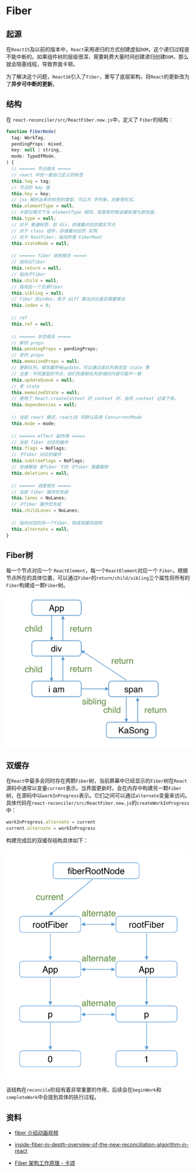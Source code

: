# Fiber

## 起源

在`React15`及以前的版本中，`React`采用递归的方式创建虚拟`DOM`，这个递归过程是不能中断的。如果组件树的层级很深，需要耗费大量时间创建递归创建`DOM`，那么就会阻塞线程，导致界面卡顿。

为了解决这个问题，`React16`引入了`Fiber`，重写了底层架构，将`React`的更新改为了**异步可中断的更新**。

## 结构

在 `react-reconciler/src/ReactFiber.new.js`中，定义了 `Fiber`的结构：

```javascript
function FiberNode(
  tag: WorkTag,
  pendingProps: mixed,
  key: null | string,
  mode: TypeOfMode,
) {
  // ====== 节点相关 =====
  // react 中的一套自己定义的标签
  this.tag = tag;
  // 节点的 key 值
  this.key = key;
  // jsx 解析出来的标签的类型，可以为 字符串，对象等形式。
  this.elementType = null;
  // 大部分情况下与 elementType 相同，但是有时候会被处理为其他值。
  this.type = null;
  // 对于 普通标签，如 div，存储着对应的真实节点
  // 对于 class 组件，存储着对应的 实例
  // 对于 RootFiber，指向的是 FiberRoot
  this.stateNode = null;

  // ====== fiber 结构相关 =====
  // 指向父fiber
  this.return = null;
  // 指向子fiber
  this.child = null;
  // 指向后一个兄弟fiber
  this.sibling = null;
  // fiber 的index，用于 diff 算法对比是否需要移动
  this.index = 0;

  // ref
  this.ref = null;

  // ====== 状态相关 =====
  // 新的 props
  this.pendingProps = pendingProps;
  // 老的 props
  this.memoizedProps = null;
  // 更新队列，保存着所有update，可以通过该队列来改变 state 等
  // 注意：不同类型的节点，他们的更新队列存储的内容可能不一致
  this.updateQueue = null;
  // 老 state
  this.memoizedState = null;
  // 使用了 React.createContext 的 context 时，会将 context 记录下来。
  this.dependencies = null;

  // 当前 react 模式，react18 将默认采用 ConcurrentMode
  this.mode = mode;

  // ====== effect 副作用 =====
  // 当前 fiber 对应的操作
  this.flags = NoFlags;
  // 子fiber 对应的操作
  this.subtreeFlags = NoFlags;
  // 存储哪些 老fiber 下的 子fiber 需要删除
  this.deletions = null;

  // ====== 调度相关 =====
  // 当前 fiber 操作优先级
  this.lanes = NoLanes;
  // 子fiber 操作优先级
  this.childLanes = NoLanes;

  // 指向对应的另一个fiber，构成双缓存结构
  this.alternate = null;
}
```

## Fiber树

每一个节点对应一个 `ReactElement`，每一个`ReactElement`对应一个 `Fiber`。根据节点所在的具体位置，可以通过`Fiber`的`return/child/sibling`三个属性将所有的`Fiber`构建成一颗`Fiber`树。

![img](./imgs/fiber-structure.png)

## 双缓存

在`React`中最多会同时存在两颗`Fiber`树，当前屏幕中已经显示的`Fiber`树在`React`源码中通常以变量`current`表示。当界面更新时，会在内存中构建另一颗`Fiber`树，在源码中以`workInProgress`表示。它们之间可以通过`alternate`变量来访问。具体代码在`react-reconciler/src/ReactFiber.new.js`的`createWorkInProgress`中：

```javascript
workInProgress.alternate = current
current.alternate = workInProgress
```

构建完成后的双缓存结构具体如下：

![img](./imgs/fiber-double-cache.png)

该结构在`reconcile`阶段有着非常重要的作用，后续会在`beginWork`和`completeWork`中会提到具体的执行过程。

## 资料

- [fiber 介绍动画视频](https://www.bilibili.com/video/BV1it411p7v6?from=search&seid=3508901752524570226)
- [inside-fiber-in-depth-overview-of-the-new-reconciliation-algorithm-in-react](https://indepth.dev/posts/1008/inside-fiber-in-depth-overview-of-the-new-reconciliation-algorithm-in-react)

- [Fiber 架构工作原理 - 卡颂](https://react.iamkasong.com/process/doubleBuffer.html#什么是-双缓存)
